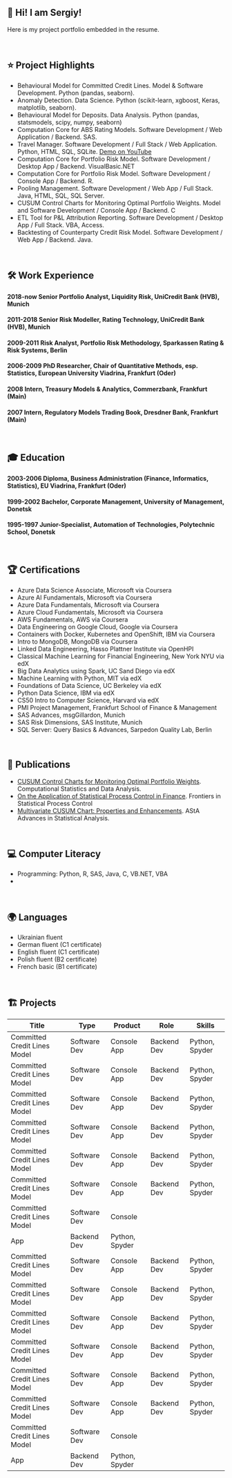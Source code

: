 ## 👋 Hi! I am Sergiy!
Here is my project portfolio embedded in the resume.

&nbsp; 
## ⭐ Project Highlights
- Behavioural Model for Committed Credit Lines. Model & Software Development. Python (pandas, seaborn).
- Anomaly Detection. Data Science. Python (scikit-learn, xgboost, Keras, matplotlib, seaborn).
- Behavioural Model for Deposits. Data Analysis. Python (pandas, statsmodels, scipy, numpy, seaborn)
- Computation Core for ABS Rating Models. Software Development / Web Application / Backend. SAS.
- Travel Manager. Software Development / Full Stack / Web Application. Python, HTML, SQL, SQLite. [Demo on YouTube](https://www.youtube.com/watch?v=2uNq-8x65oU)
- Computation Core for Portfolio Risk Model. Software Development / Desktop App / Backend. VisualBasic.NET
- Computation Core for Portfolio Risk Model. Software Development / Console App / Backend. R.
- Pooling Management. Software Development / Web App / Full Stack. Java, HTML, SQL, SQL Server.
- CUSUM Control Charts for Monitoring Optimal Portfolio Weights. Model and Software Development / Console App / Backend. C
- ETL Tool for P&L Attribution Reporting. Software Development / Desktop App / Full Stack. VBA, Access.
- Backtesting of Counterparty Credit Risk Model. Software Development / Web App / Backend. Java.


&nbsp;  
## 🛠 Work Experience
#### 2018-now  Senior Portfolio Analyst, Liquidity Risk, UniCredit Bank (HVB), Munich
#### 2011-2018 Senior Risk Modeller, Rating Technology, UniCredit Bank (HVB), Munich
#### 2009-2011 Risk Analyst, Portfolio Risk Methodology, Sparkassen Rating & Risk Systems, Berlin
#### 2006-2009 PhD Researcher, Chair of Quantitative Methods, esp. Statistics, European University Viadrina, Frankfurt (Oder)
#### 2008 Intern, Treasury Models & Analytics, Commerzbank, Frankfurt (Main)
#### 2007 Intern, Regulatory Models Trading Book, Dresdner Bank, Frankfurt (Main)

&nbsp;  
## 🎓 Education
#### 2003-2006 Diploma, Business Administration (Finance, Informatics, Statistics), EU Viadrina, Frankfurt (Oder)
#### 1999-2002 Bachelor, Corporate Management, University of Management, Donetsk
#### 1995-1997 Junior-Specialist, Automation of Technologies, Polytechnic School, Donetsk

&nbsp;
## 🏆 Certifications
- Azure Data Science Associate, Microsoft via Coursera
- Azure AI Fundamentals, Microsoft via Coursera
- Azure Data Fundamentals, Microsoft via Coursera
- Azure Cloud Fundamentals, Microsoft via Coursera
- AWS Fundamentals, AWS via Coursera
- Data Engineering on Google Cloud, Google via Coursera
- Containers with Docker, Kubernetes and OpenShift, IBM via Coursera
- Intro to MongoDB, MongoDB via Coursera
- Linked Data Engineering, Hasso Plattner Institute via OpenHPI
- Classical Machine Learning for Financial Engineering, New York NYU via edX
- Big Data Analytics using Spark, UC Sand Diego via edX
- Machine Learning with Python, MIT via edX
- Foundations of Data Science, UC Berkeley via edX
- Python Data Science, IBM via edX
- CS50 Intro to Computer Science, Harvard via edX
- PMI Project Management, Frankfurt School of Finance & Management
- SAS Advances, msgGillardon, Munich
- SAS Risk Dimensions, SAS Institute, Munich
- SQL Server: Query Basics & Advances, Sarpedon Quality Lab, Berlin

&nbsp;
## 📜 Publications
- [CUSUM Control Charts for Monitoring Optimal Portfolio Weights](https://www.sciencedirect.com/science/article/abs/pii/S0167947311001708). Computational Statistics and Data Analysis.
- [On the Application of Statistical Process Control in Finance](https://link.springer.com/chapter/10.1007/978-3-7908-2380-6_8). Frontiers in Statistical Process Control
- [Multivariate CUSUM Chart: Properties and Enhancements](https://link.springer.com/article/10.1007/s10182-009-0107-4). AStA Advances in Statistical Analysis.


&nbsp;
## 💻 Computer Literacy
- Programming: Python, R, SAS, Java, C, VB.NET, VBA
- 


&nbsp;
## 🌍 Languages
- Ukrainian fluent
- German fluent (C1 certificate)
- English fluent (C1 certificate)
- Polish fluent (B2 certificate)
- French basic (B1 certificate)


&nbsp;
## 🏗 Projects

|Title|Type|Product|Role|Skills|
|---|---|---|---|---|
|Committed Credit Lines Model|Software Dev|Console App|Backend Dev|Python, Spyder|
|Committed Credit Lines Model|Software Dev|Console App|Backend Dev|Python, Spyder|
|Committed Credit Lines Model|Software Dev|Console App|Backend Dev|Python, Spyder|
|Committed Credit Lines Model|Software Dev|Console App|Backend Dev|Python, Spyder|
|Committed Credit Lines Model|Software Dev|Console App|Backend Dev|Python, Spyder|
|Committed Credit Lines Model|Software Dev|Console App|Backend Dev|Python, Spyder|
|Committed Credit Lines Model|Software Dev|Console 
App|Backend Dev|Python, Spyder|
|Committed Credit Lines Model|Software Dev|Console App|Backend Dev|Python, Spyder|
|Committed Credit Lines Model|Software Dev|Console App|Backend Dev|Python, Spyder|
|Committed Credit Lines Model|Software Dev|Console App|Backend Dev|Python, Spyder|
|Committed Credit Lines Model|Software Dev|Console App|Backend Dev|Python, Spyder|
|Committed Credit Lines Model|Software Dev|Console App|Backend Dev|Python, Spyder|
|Committed Credit Lines Model|Software Dev|Console App|Backend Dev|Python, Spyder|
|Committed Credit Lines Model|Software Dev|Console 
App|Backend Dev|Python, Spyder|

<!--
**grey2018/grey2018** is a ✨ _special_ ✨ repository because its `README.md` (this file) appears on your GitHub profile.

Here are some ideas to get you started:

- 🔭 I’m currently working on ...
- 🌱 I’m currently learning ...
- 👯 I’m looking to collaborate on ...
- 🤔 I’m looking for help with ...
- 💬 Ask me about ...
- 📫 How to reach me: ...
- 😄 Pronouns: ...
- ⚡ Fun fact: ...

-->
